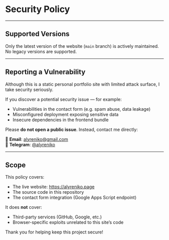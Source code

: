 # Security Policy

---

## Supported Versions

Only the latest version of the website (`main` branch) is actively maintained.  
No legacy versions are supported.

---

## Reporting a Vulnerability

Although this is a static personal portfolio site with limited attack surface, I take security seriously.

If you discover a potential security issue — for example:
- Vulnerabilities in the contact form (e.g. spam abuse, data leakage)
- Misconfigured deployment exposing sensitive data
- Insecure dependencies in the frontend bundle

Please **do not open a public issue**. Instead, contact me directly:

📧 **Email**: [alyreniko@gmail.com](mailto:alyreniko@gmail.com)  
💬 **Telegram**: [@alyreniko](https://t.me/alyreniko)

---

## Scope

This policy covers:
- The live website: https://alyreniko.page
- The source code in this repository
- The contact form integration (Google Apps Script endpoint)

It does **not** cover:
- Third-party services (GitHub, Google, etc.)
- Browser-specific exploits unrelated to this site’s code

Thank you for helping keep this project secure!
